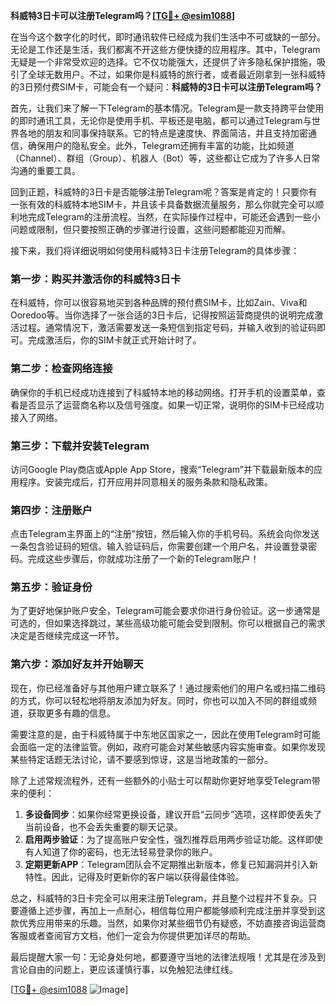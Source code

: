 **科威特3日卡可以注册Telegram吗？[[TG💪+ @esim1088](https://t.me/s/esim1088)]**

在当今这个数字化的时代，即时通讯软件已经成为我们生活中不可或缺的一部分。无论是工作还是生活，我们都离不开这些方便快捷的应用程序。其中，Telegram无疑是一个非常受欢迎的选择。它不仅功能强大，还提供了许多隐私保护措施，吸引了全球无数用户。不过，如果你是科威特的旅行者，或者最近刚拿到一张科威特的3日预付费SIM卡，可能会有一个疑问：**科威特的3日卡可以注册Telegram吗？**

首先，让我们来了解一下Telegram的基本情况。Telegram是一款支持跨平台使用的即时通讯工具，无论你是使用手机、平板还是电脑，都可以通过Telegram与世界各地的朋友和同事保持联系。它的特点是速度快、界面简洁，并且支持加密通信，确保用户的隐私安全。此外，Telegram还拥有丰富的功能，比如频道（Channel）、群组（Group）、机器人（Bot）等，这些都让它成为了许多人日常沟通的重要工具。

回到正题，科威特的3日卡是否能够注册Telegram呢？答案是肯定的！只要你有一张有效的科威特本地SIM卡，并且该卡具备数据流量服务，那么你就完全可以顺利地完成Telegram的注册流程。当然，在实际操作过程中，可能还会遇到一些小问题或限制，但只要按照正确的步骤进行设置，这些问题都能迎刃而解。

接下来，我们将详细说明如何使用科威特3日卡注册Telegram的具体步骤：

### **第一步：购买并激活你的科威特3日卡**
在科威特，你可以很容易地买到各种品牌的预付费SIM卡，比如Zain、Viva和Ooredoo等。当你选择了一张合适的3日卡后，记得按照运营商提供的说明完成激活过程。通常情况下，激活需要发送一条短信到指定号码，并输入收到的验证码即可。完成激活后，你的SIM卡就正式开始计时了。

### **第二步：检查网络连接**
确保你的手机已经成功连接到了科威特本地的移动网络。打开手机的设置菜单，查看是否显示了运营商名称以及信号强度。如果一切正常，说明你的SIM卡已经成功接入了网络。

### **第三步：下载并安装Telegram**
访问Google Play商店或Apple App Store，搜索“Telegram”并下载最新版本的应用程序。安装完成后，打开应用并同意相关的服务条款和隐私政策。

### **第四步：注册账户**
点击Telegram主界面上的“注册”按钮，然后输入你的手机号码。系统会向你发送一条包含验证码的短信。输入验证码后，你需要创建一个用户名，并设置登录密码。完成这些步骤后，你就成功注册了一个新的Telegram账户！

### **第五步：验证身份**
为了更好地保护账户安全，Telegram可能会要求你进行身份验证。这一步通常是可选的，但如果选择跳过，某些高级功能可能会受到限制。你可以根据自己的需求决定是否继续完成这一环节。

### **第六步：添加好友并开始聊天**
现在，你已经准备好与其他用户建立联系了！通过搜索他们的用户名或扫描二维码的方式，你可以轻松地将朋友添加为好友。同时，你也可以加入不同的群组或频道，获取更多有趣的信息。

需要注意的是，由于科威特属于中东地区国家之一，因此在使用Telegram时可能会面临一定的法律监管。例如，政府可能会对某些敏感内容实施审查。如果你发现某些特定话题无法讨论，请不要感到惊讶，这是当地政策的一部分。

除了上述常规流程外，还有一些额外的小贴士可以帮助你更好地享受Telegram带来的便利：

1. **多设备同步**：如果你经常更换设备，建议开启“云同步”选项，这样即使丢失了当前设备，也不会丢失重要的聊天记录。
2. **启用两步验证**：为了提高账户安全性，强烈推荐启用两步验证功能。这样即使有人知道了你的密码，也无法轻易登录你的账户。
3. **定期更新APP**：Telegram团队会不定期推出新版本，修复已知漏洞并引入新特性。因此，记得及时更新你的客户端以获得最佳体验。

总之，科威特的3日卡完全可以用来注册Telegram，并且整个过程并不复杂。只要遵循上述步骤，再加上一点耐心，相信每位用户都能够顺利完成注册并享受到这款优秀应用带来的乐趣。当然，如果你对某些细节仍有疑惑，不妨直接咨询运营商客服或者查阅官方文档，他们一定会为你提供更加详尽的帮助。

最后提醒大家一句：无论身处何地，都要遵守当地的法律法规哦！尤其是在涉及到言论自由的问题上，更应该谨慎行事，以免触犯法律红线。

[[TG💪+ @esim1088](https://t.me/s/esim1088) ![Image](https://i.postimg.cc/4NQfJmqS/Snipaste-2025-05-13-00-14-12.png)]